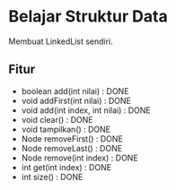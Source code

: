 # Belajar Struktur Data

Membuat LinkedList sendiri.

## Fitur

- boolean add(int nilai) : DONE  
- void addFirst(int nilai) : DONE  
- void add(int index, int nilai) : DONE  
- void clear() : DONE
- void tampilkan() : DONE  
- Node removeFirst() : DONE  
- Node removeLast() : DONE  
- Node remove(int index) : DONE  
- int get(int index) : DONE  
- int size() : DONE